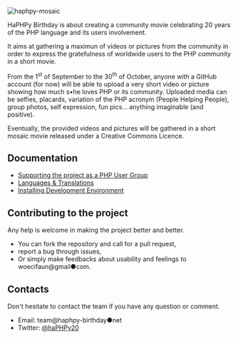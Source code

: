 ![haphpy-mosaic](https://cloud.githubusercontent.com/assets/5421942/9723076/409ca888-55ba-11e5-991e-504525941d93.jpg)


HaPHPy Birthday is about creating a community movie celebrating 20 years of the PHP language and its users involvement.

It aims at gathering a maximun of videos or pictures from the community in order to express the gratefulness of worldwide users to the PHP community in a short movie.

From the 1<sup>st</sup> of September to the 30<sup>th</sup> of October, anyone with a GitHub account (for now) will be able to upload a very short video or picture showing how much s•he loves PHP or its community. Uploaded media can be selfies, placards, variation of the PHP acronym (People Helping People), group photos, self expression, fun pics… anything imaginable (and positive).

Eventually, the provided videos and pictures will be gathered in a short mosaic movie released under a Creative Commons Licence.


## Documentation
* [Supporting the project as a PHP User Group](docs/php-user-groups.md)
* [Languages & Translations](docs/languages-and-translations.md)
* [Installing Development Environment](docs/install.md)

## Contributing to the project

Any help is welcome in making the project better and better.
* You can fork the repository and call for a pull request,
* report a bug through issues,
* Or simply make feedbacks about usability and feelings to woecifaun@gmail●com.

## Contacts

Don't hesitate to contact the team if you have any question or comment.
* Email: team@haphpy-birthday●net
* Twitter: [@haPHPy20](https://twitter.com/haPHPy20)
